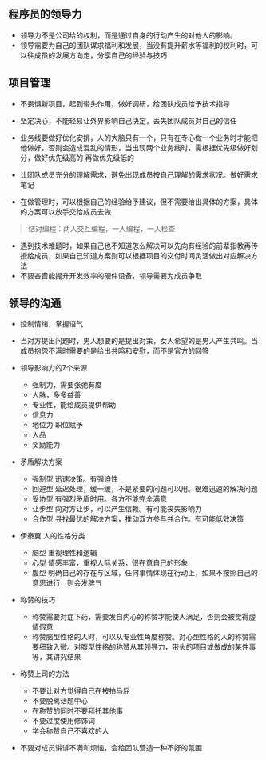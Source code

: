 ## 程序员的领导力
- 领导力不是公司给的权利，而是通过自身的行动产生的对他人的影响。
- 领导需要为自己的团队谋求福利和发展，当没有提升薪水等福利的权利时，可以往成员的发展方向走，分享自己的经验与技巧


## 项目管理
- 不畏惧新项目，起到带头作用，做好调研，给团队成员给予技术指导
- 坚定决心，不能轻易让外界影响自己决定，丢失团队成员对自己的信任
- 业务线要做好优化安排，人的大脑只有一个，只有在专心做一个业务时才能把他做好，否则会造成混乱的情形，当出现两个业务线时，需根据优先级做好划分，做好优先级高的
  再做优先级低的

- 让团队成员充分的理解需求，避免出现成员按自己理解的需求状况。做好需求笔记
- 在做管理时，可以根据自己的经验给予建议，但不需要给出具体的方案，具体的方案可以放手交给成员去做
> 结对编程：两人交互编程，一人编程，一人检查

- 遇到技术难题时，如果自己也不知道怎么解决可以先向有经验的前辈指教再传授给成员，如果自己知道方案则可以根据项目的交付时间灵活做出对应解决方法
- 不要吝啬能提升开发效率的硬件设备，领导需要为成员争取

## 领导的沟通
- 控制情绪，掌握语气
- 当对方提出问题时，男人想要的是提出对策，女人希望的是男人产生共鸣。当成员抱怨不满时需要的是给出共鸣和安慰，而不是官方的回答
- 领导影响力的7个来源
  - 强制力，需要张弛有度
  - 人脉，多多益善
  - 专业性，能给成员提供帮助
  - 信息力
  - 地位力 职位赋予
  - 人品
  - 奖励能力

- 矛盾解决方案
  - 强制型 迅速决策。有强迫性
  - 回避型 延迟处理，缓一缓，不是紧要的问题可以用。很难迅速的解决问题
  - 妥协型 有强烈矛盾时用。各方不能完全满意
  - 让步型 向对方让步，可以产生信赖。有可能丧失影响力
  - 合作型 寻找最优的解决方案，推动双方参与并合作。有可能低效决策

- 伊泰翼 人的性格分类
  - 脑型 重视理性和逻辑
  - 心型 情感丰富，重视人际关系，很在意自己的形象
  - 腹型 明确自己的存在与区域，任何事情体现在行动上，如果不按照自己的意思进行，则会发脾气

- 称赞的技巧
  - 称赞需要对症下药，需要发自内心的称赞才能使人满足，否则会被觉得虚情假意
  - 称赞脑型性格的人时，可以从专业性角度称赞。对心型性格的人的称赞需要细致入微。对腹型性格的称赞从其领导力，带头的项目或做成的某件事等，其讲究结果

- 称赞上司的方法
  - 不要让对方觉得自己在被拍马屁
  - 不要脱离话题中心
  - 在称赞的同时不要拜托其他事
  - 不要过度使用修饰词
  - 学会称赞自己不喜欢的人

- 不要对成员讲诉不满和烦恼，会给团队营造一种不好的氛围